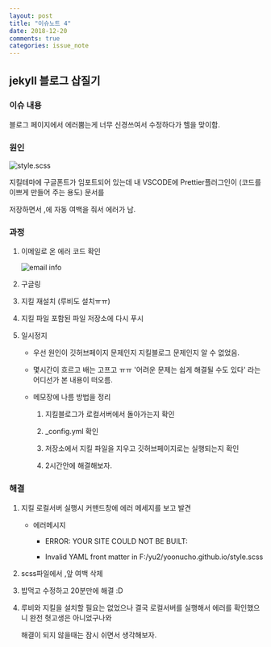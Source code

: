 ```yaml
---
layout: post
title: "이슈노트 4"
date: 2018-12-20
comments: true
categories: issue_note
---
```


## jekyll 블로그 삽질기



### 이슈 내용

블로그 페이지에서 에러뿜는게 너무 신경쓰여서 수정하다가 헬을 맞이함.

### 원인

![style.scss](https://yoonucho.github.io/post_img/code3.png "@import에러")

지킬테마에 구글폰트가 임포트되어 있는데 내 VSCODE에 Prettier플러그인이  (코드를 이쁘게 만들어 주는 용도) 문서를 

저장하면서 ,에 자동 여백을 줘서 에러가 남. 

### 과정

1. 이메일로 온 에러 코드 확인

	![email info](https://yoonucho.github.io/post_img/git_email.jpeg "깃헙에서 온 에러 메일")

2. 구글링

3. 지킬 재설치  (루비도 설치ㅠㅠ)

4. 지킬 파일 포함된 파일 저장소에 다시 푸시 

5. 일시정지 

   * 우선 원인이 깃허브페이지 문제인지 지킬블로그 문제인지 알 수 없었음.
  
   * 몇시간이 흐르고 배는 고프고 ㅠㅠ '어려운 문제는 쉽게 해결될 수도 있다' 라는 어디선가 본 내용이 떠오름.
   
   * 메모장에 나름 방법을 정리
		
		1. 지킬블로그가 로컬서버에서 돌아가는지 확인
		
		2. _config.yml 확인
		
		3. 저장소에서 지킬 파일을 지우고 깃허브페이지로는 실행되는지 확인
		
		4. 2시간안에 해결해보자.

### 해결

1. 지킬 로컬서버 실행시 커맨드창에  에러 메세지를 보고 발견

   * 에러메시지

     * ERROR: YOUR SITE COULD NOT BE BUILT:

     * Invalid YAML front matter in F:/yu2/yoonucho.github.io/style.scss

2. scss파일에서 ,앞 여백 삭제

3. 밥먹고 수정하고 20분만에 해결 :D

4. 루비와 지킬을 설치할 필요는 없었으나 결국 로컬서버를 실행해서 에러를 확인했으니 완전 헛고생은 아니었구나와

	해결이 되지 않을때는 잠시 쉬면서 생각해보자.


